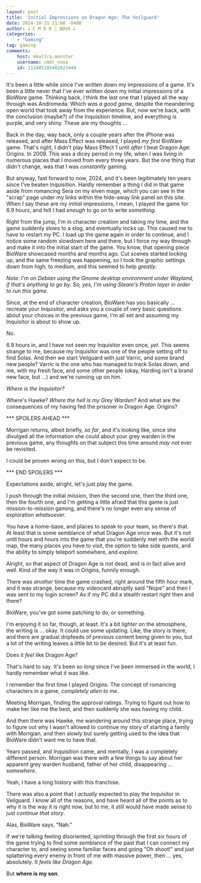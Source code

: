 ```yaml
---
layout: post
title: 'Initial Impressions on Dragon Age: The Veilguard'
date: 2024-10-31 21:08 -0400
author: 𐕣 C M D R ░ NOVA 𐕣
categories:
    - "Gaming"
tag: gaming
comments:
    host: mkultra.monster
    username: cmdr_nova
    id: 113405185402023449
---
```

It's been a little while since I've written down my impressions of a game. It's been a little never that I've ever written down my initial impressions of a *BioWare* game. Thinking back, I think the last one that I played all the way through was Andromeda. Which *was a good game*, despite the meandering open world that took away from the experience. But, now we're back, with the conclusion (maybe?) of the Inquisition timeline, and everything is purple, and very shiny. These are my thoughts ...

Back in the day, way back, only a couple years after the iPhone was released, and after Mass Effect was released, I played *my first* BioWare game. That's right, I didn't play Mass Effect 1 until *after* I beat Dragon Age: Origins. In 2009. This was a dicey period in my life, when I was living in numerous places that I moved from every three years. But the one thing that didn't change, was that I was *constantly* gaming.

But anyway, fast forward to now, 2024, and it's been legitimately ten years since I've beaten Inquisition. Hardly remember a thing I did in that game aside from romancing Sera on my elven mage, which you can see in the "scrap" page under my links within the hide-away link panel on this site. When I say these are my *initial* impressions, I mean, I played the game for 6.9 hours, and felt I had *enough* to go on to write *something*.

Right from the jump, I'm in character creation and taking my time, and the game suddenly slows to a slog, and eventually locks up. This caused me to have to restart my PC. I load up the game again in order to continue, and I notice some random slowdown here and there, but I force my way through and make it into the initial start of the game. You know, that opening piece BioWare showcased months and months ago. Cut scenes started locking up, and the same freezing was happening, so I took the graphic settings down from high, to medium, and this seemed to help *greatly*.

*Note: I'm on Debian using the Gnome desktop environment under Wayland, if that's anything to go by. So, yes, I'm using Steam's Proton layer in order to run this game.*

Since, at the end of character creation, BioWare has you basically ... recreate your Inquisitor, and asks you a couple of very basic questions about your choices in the previous game, I'm all set and assuming my Inquisitor is about to show up.

No.

6.9 hours in, and I have not seen my Inquisitor even once, *yet.* This seems strange to me, because my Inquisitor was one of the people setting off to find Solas. And then we start Veilguard with *just* Varric, and some brand new people? Varric is the one who has managed to track Solas down, and me, with my fresh face, and some other people (okay, Harding isn't a brand new face, but ...) and we're running up on him.

*Where is the Inquisitor?*

Where's Hawke? *Where the hell is my Grey Warden?* And what are the consequences of my having fed the prisoner in Dragon Age: Origins?

*** SPOILERS AHEAD ***

Morrigan returns, albeit briefly, *so far*, and it's looking like, since she divulged all the information she could about your grey warden in the previous game, any thoughts on that subject this time around *may not* ever be revisited.

I could be proven wrong on this, but I don't expect to be.

*** END SPOILERS ***

Expectations aside, alright, let's just play the game.

I push through the initial mission, then the second one, then the third one, then the fourth one, and I'm getting a little afraid that this game is just mission-to-mission gaming, and there's no longer even any sense of exploration *whatsoever*.

You have a home-base, and places to speak to your team, so there's that. At least that is some semblance of what Dragon Age once was. But it's not until hours and hours into the game that you're suddenly met with the world map, the many places you have to visit, the option to take side quests, and the ability to simply teleport somewhere, and *explore*.

Alright, so that aspect of Dragon Age is not dead, and is in fact alive and well. Kind of the way it was in Origins, funnily enough.

There was *another* time the game crashed, right around the fifth hour mark, and it was strange, because my videocard abruptly said "Nope" and then I was sent to my login screen? As if my PC did a stealth restart right then and there?

BioWare, you've got some patching to do, or something.

I'm enjoying it so far, though, at least. It's a bit *lighter* on the atmosphere, the writing is ... okay. It could use some updating. Like, the story is there, and there are gradual dripfeeds of previous content being given to you, but a lot of the writing leaves a little bit to be desired. But it's at least fun.

Does it *feel* like Dragon Age?

That's hard to say. It's been *so long* since I've been immersed in the world, I hardly remember what it was like.

I remember the first time I played Origins. The concept of romancing characters in a game, *completely alien to me*.

Meeting Morrigan, finding the approval ratings. Trying to figure out how to make her like me the best, and then suddenly she was having my child.

And then there was Hawke, me wandering around this strange place, trying to figure out why I wasn't allowed to continue my story of starting a family with Morrgian, and then *slowly* but surely getting used to the idea that BioWare didn't want me to have that.

Years passed, and Inquisition came, and mentally, I was a completely different person. Morrigan was there with a few things to say about her apparent grey warden husband, father of her child, disappearing ... *somewhere*.

Yeah, I have a long history with this franchise.

There was also a point that I *actually* expected to play the Inquisitor in Veilguard. I know all of the reasons, and have heard all of the points as to why it is the way it is right now, but to me, it still would have made sense to just *continue that story*.

Alas, BioWare says, "Nah."

If we're talking feeling disoriented, sprinting through the first six hours of the game trying to find some semblance of the past that I can connect my character to, and seeing some familiar faces and going "Oh shoot!" and just splattering every enemy in front of me with massive power, then ... yes, absolutely. It *feels like Dragon Age*.

But **where is my son**.